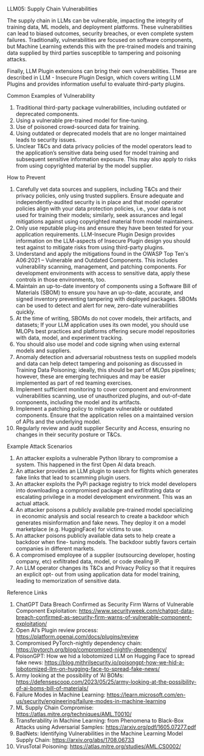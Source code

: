 LLM05: Supply Chain Vulnerabilities


The supply chain in LLMs can be vulnerable, impacting the integrity of training data, ML models, and deployment platforms. These vulnerabilities can lead to biased outcomes, security breaches, or even complete system failures. Traditionally, vulnerabilities are focused on software components, but Machine Learning extends this with the pre-trained models and training data supplied by third parties susceptible to tampering and poisoning attacks.


Finally, LLM Plugin extensions can bring their own vulnerabilities. These are described in LLM - Insecure Plugin Design, which covers writing LLM Plugins and provides information useful to evaluate third-party plugins.


Common Examples of Vulnerability


1. Traditional third-party package vulnerabilities, including outdated or deprecated components.
2. Using a vulnerable pre-trained model for fine-tuning.
3. Use of poisoned crowd-sourced data for training.
4. Using outdated or deprecated models that are no longer maintained leads to security issues.
5. Unclear T&Cs and data privacy policies of the model operators lead to the application’s sensitive data being used for model training and subsequent sensitive information exposure. This may also apply to risks from using copyrighted material by the model supplier.


How to Prevent


1. Carefully vet data sources and suppliers, including T&Cs and their privacy policies, only using trusted suppliers. Ensure adequate and independently-audited security is in place and that model operator policies align with your data protection policies, i.e., your data is not used for training their models; similarly, seek assurances and legal mitigations against using copyrighted material from model maintainers.
2. Only use reputable plug-ins and ensure they have been tested for your application requirements. LLM-Insecure Plugin Design provides information on the LLM-aspects of Insecure Plugin design you should test against to mitigate risks from using third-party plugins.
3. Understand and apply the mitigations found in the OWASP Top Ten's A06:2021 – Vulnerable and Outdated Components. This includes vulnerability scanning, management, and patching components. For development environments with access to sensitive data, apply these controls in those environments, too.
4. Maintain an up-to-date inventory of components using a Software Bill of Materials (SBOM) to ensure you have an up-to-date, accurate, and signed inventory preventing tampering with deployed packages. SBOMs can be used to detect and alert for new, zero-date vulnerabilities quickly.
5. At the time of writing, SBOMs do not cover models, their artifacts, and datasets; If your LLM application uses its own model, you should use MLOPs best practices and platforms offering secure model repositories with data, model, and experiment tracking.
6. You should also use model and code signing when using external models and suppliers.
7. Anomaly detection and adversarial robustness tests on supplied models and data can help detect tampering and poisoning as discussed in Training Data Poisoning; ideally, this should be part of MLOps pipelines; however, these are emerging techniques and may be easier implemented as part of red teaming exercises.
8. Implement sufficient monitoring to cover component and environment vulnerabilities scanning, use of unauthorized plugins, and out-of-date components, including the model and its artifacts.
9. Implement a patching policy to mitigate vulnerable or outdated components. Ensure that the application relies on a maintained version of APIs and the underlying model.
10. Regularly review and audit supplier Security and Access, ensuring no changes in their security posture or T&Cs.


Example Attack Scenarios


1. An attacker exploits a vulnerable Python library to compromise a system. This happened in the first Open AI data breach.
2. An attacker provides an LLM plugin to search for flights which generates fake links that lead to scamming plugin users.
3. An attacker exploits the PyPi package registry to trick model developers into downloading a compromised package and exfiltrating data or escalating privilege in a model development environment. This was an actual attack.
4. An attacker poisons a publicly available pre-trained model specializing in economic analysis and social research to create a backdoor which generates misinformation and fake news. They deploy it on a model marketplace (e.g. HuggingFace) for victims to use.
5. An attacker poisons publicly available data sets to help create a backdoor when fine- tuning models. The backdoor subtly favors certain companies in different markets.
6. A compromised employee of a supplier (outsourcing developer, hosting company, etc) exfiltrated data, model, or code stealing IP.
7. An LLM operator changes its T&Cs and Privacy Policy so that it requires an explicit opt- out from using application data for model training, leading to memorization of sensitive data.


Reference Links


1. ChatGPT Data Breach Confirmed as Security Firm Warns of Vulnerable Component Exploitation: https://www.securityweek.com/chatgpt-data-breach-confirmed-as-security-firm-warns-of-vulnerable-component-exploitation/
2. Open AI’s Plugin review process: https://platform.openai.com/docs/plugins/review
3. Compromised PyTorch-nightly dependency chain: https://pytorch.org/blog/compromised-nightly-dependency/
4. PoisonGPT: How we hid a lobotomized LLM on Hugging Face to spread fake news: https://blog.mithrilsecurity.io/poisongpt-how-we-hid-a-lobotomized-llm-on-hugging-face-to-spread-fake-news/
5. Army looking at the possibility of ‘AI BOMs: https://defensescoop.com/2023/05/25/army-looking-at-the-possibility-of-ai-boms-bill-of-materials/
6. Failure Modes in Machine Learning: https://learn.microsoft.com/en-us/security/engineering/failure-modes-in-machine-learning
7. ML Supply Chain Compromise: https://atlas.mitre.org/techniques/AML.T0010/
8. Transferability in Machine Learning: from Phenomena to Black-Box Attacks using Adversarial Samples: https://arxiv.org/pdf/1605.07277.pdf
9. BadNets: Identifying Vulnerabilities in the Machine Learning Model Supply Chain: https://arxiv.org/abs/1708.06733
10. VirusTotal Poisoning: https://atlas.mitre.org/studies/AML.CS0002/






